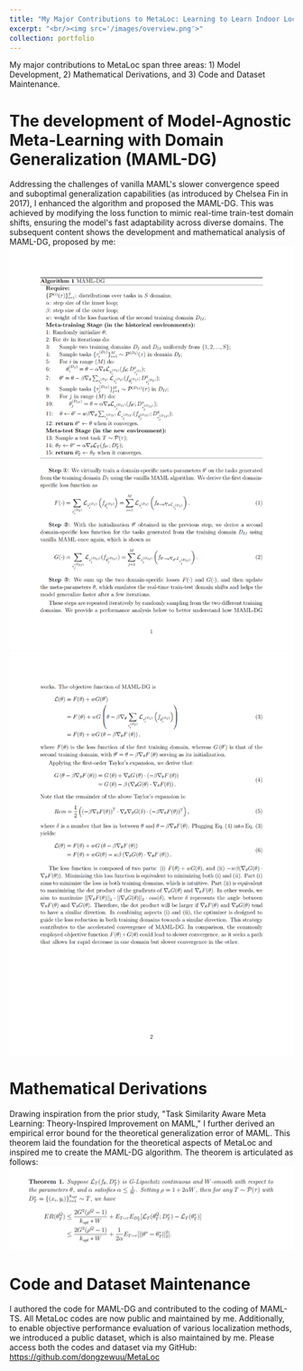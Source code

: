 ```yaml
---
title: "My Major Contributions to MetaLoc: Learning to Learn Indoor Localization"
excerpt: "<br/><img src='/images/overview.png'>"
collection: portfolio
---
```


My major contributions to MetaLoc span three areas: 1) Model Development, 2) Mathematical Derivations, and 3) Code and Dataset Maintenance.

The development of Model-Agnostic Meta-Learning with Domain Generalization (MAML-DG)
===
Addressing the challenges of vanilla MAML's slower convergence speed and suboptimal generalization capabilities (as introduced by Chelsea Fin in 2017), I enhanced the algorithm and proposed the MAML-DG. This was achieved by modifying the loss function to mimic real-time train-test domain shifts, ensuring the model's fast adaptability across diverse domains. The subsequent content shows the development and mathematical analysis of MAML-DG, proposed by me:
![avatar](/images/MAMLDG_1.png)
![avatar](/images/MAMLDG_2.png)

Mathematical Derivations
===
Drawing inspiration from the prior study, "Task Similarity Aware Meta Learning: Theory-Inspired Improvement on MAML," I further derived an empirical error bound for the theoretical generalization error of MAML. This theorem laid the foundation for the theoretical aspects of MetaLoc and inspired me to create the MAML-DG algorithm. The theorem is articulated as follows:
![avatar](/images/Theorem_1.png)

Code and Dataset Maintenance
===
I authored the code for MAML-DG and contributed to the coding of MAML-TS. All MetaLoc codes are now public and maintained by me. Additionally, to enable objective performance evaluation of various localization methods, we introduced a public dataset, which is also maintained by me. Please access both the codes and dataset via my GitHub: <https://github.com/dongzewuu/MetaLoc>
